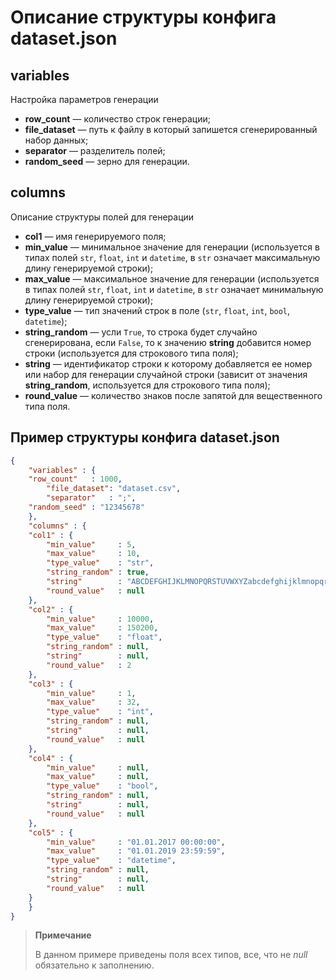 # Описание структуры конфига dataset.json

## variables

Настройка параметров генерации

* **row_count** — количество строк генерации;
* **file_dataset** — путь к файлу в который запишется сгенерированный набор данных;
* **separator** — разделитель полей;
* **random_seed** — зерно для генерации.

## columns

Описание структуры полей для генерации

* **col1** — имя генерируемого поля;
* **min_value** — минимальное значение для генерации (используется в типах полей `str`, `float`, `int` и `datetime`, в `str` означает максимальную длину генерируемой строки);
* **max_value** — максимальное значение для генерации (используется в типах полей `str`, `float`, `int` и `datetime`, в `str` означает минимальную длину генерируемой строки);
* **type_value** — тип значений строк в поле (`str`, `float`, `int`, `bool`, `datetime`);
* **string_random** — усли `True`, то строка будет случайно сгенерирована, если `False`, то к значению **string** добавится номер строки (используется для строкового типа поля);
* **string** — идентификатор строки к которому добавляется ее номер или набор для генерации случайной строки (зависит от значения **string_random**, используется для строкового типа поля);
* **round_value** — количество знаков после запятой для вещественного типа поля.

## Пример структуры конфига dataset.json

```json
{
    "variables" : {
	"row_count"   : 1000,
        "file_dataset": "dataset.csv",
        "separator"   : ";",
	"random_seed" : "12345678"
    },
    "columns" : {
	"col1" : {
		"min_value"     : 5,
		"max_value"     : 10,
		"type_value"    : "str",
		"string_random" : true,
		"string"        : "ABCDEFGHIJKLMNOPQRSTUVWXYZabcdefghijklmnopqrstuvwxyz",
		"round_value"   : null
	},
	"col2" : {
		"min_value"     : 10000,
		"max_value"     : 150200,
		"type_value"    : "float",
		"string_random" : null,
		"string"        : null,
		"round_value"   : 2
	},
	"col3" : {
		"min_value"     : 1,
		"max_value"     : 32,
		"type_value"    : "int",
		"string_random" : null,
		"string"        : null,
		"round_value"   : null
	},
	"col4" : {
		"min_value"     : null,
		"max_value"     : null,
		"type_value"    : "bool",
		"string_random" : null,
		"string"        : null,
		"round_value"   : null
	},
	"col5" : {
		"min_value"     : "01.01.2017 00:00:00",
		"max_value"     : "01.01.2019 23:59:59",
		"type_value"    : "datetime",
		"string_random" : null,
		"string"        : null,
		"round_value"   : null
	}
    }
}
```

>**Примечание**
>
>В данном примере приведены поля всех типов, все, что не *null* обязательно к заполнению.
